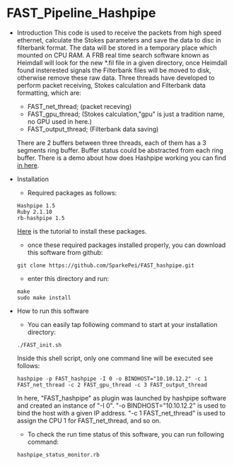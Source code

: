 # FAST_Pipeline_Hashpipe
* Introduction
This  code is used to receive the packets from high speed ethernet, calculate the Stokes parameters and save the data to disc in filterbank format.
    The data will be stored in a temporary place which mounted on CPU RAM. A FRB real time search software known as Heimdall will look for the new *.fil file in a given directory, once Heimdall found insterested signals the Filterbank files will be moved to disk, otherwise remove these raw data.
    Three threads have developed to perform packet receiving, Stokes calculation and Filterbank data formatting, which are:
    * FAST_net_thread; (packet receving)
    * FAST_gpu_thread; (Stokes calculation,"gpu" is just a tradition name, no GPU used in here.)
    * FAST_output_thread; (Filterbank data saving)

    There are 2 buffers between three threads, each of them has a 3 segments ring buffer.  Buffer status could be abstracted from each ring buffer. There is a demo about how does Hashpipe working you can find [in here](https://github.com/SparkePei/demo1_hashpipe).

* Installation
    * Required packages as follows:
    ```
    Hashpipe 1.5
    Ruby 2.1.10
    rb-hashpipe 1.5
    ```
    [Here](https://github.com/SparkePei/demo1_hashpipe) is the tutorial to install these packages.
    * once these required packages installed properly, you can download this software from github:
    ```
    git clone https://github.com/SparkePei/FAST_hashpipe.git
    ```
    * enter this directory and run:
    ```
    make
    sudo make install
    ```
* How to run this software
    * You can easily tap following command to start at your installation directory:
    ```
    ./FAST_init.sh
    ```
    Inside this shell script, only one command line will be executed see follows:
    ```
    hashpipe -p FAST_hashpipe -I 0 -o BINDHOST="10.10.12.2" -c 1 FAST_net_thread -c 2 FAST_gpu_thread -c 3 FAST_output_thread
    ```
    In here, "FAST_hashpipe" as plugin was launched by hashpipe software and created an instance of "-I 0". "-o BINDHOST="10.10.12.2" is used to bind the host with a given IP address. "-c 1 FAST_net_thread" is used to assign the CPU 1 for FAST_net_thread, and so on.
    * To check the run time status of this software, you can run following command:
    ```
    hashpipe_status_monitor.rb
    ```
